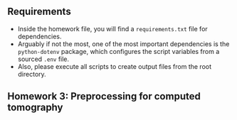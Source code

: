 ## Requirements
* Inside the homework file, you will find a `requirements.txt` file for dependencies.
* Arguably if not the most, one of the most important dependencies is the `python-dotenv` package, which configures the script variables from a sourced `.env` file.
* Also, please execute all scripts to create output files from the root directory.

## Homework 3: Preprocessing for computed tomography
